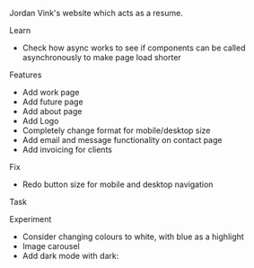 Jordan Vink's website which acts as a resume.

Learn
- Check how async works to see if components can be called asynchronously to make page load shorter

Features
- Add work page
- Add future page
- Add about page
- Add Logo
- Completely change format for mobile/desktop size
- Add email and message functionality on contact page
- Add invoicing for clients

Fix
- Redo button size for mobile and desktop navigation

Task

Experiment
- Consider changing colours to white, with blue as a highlight
- Image carousel
- Add dark mode with dark:
